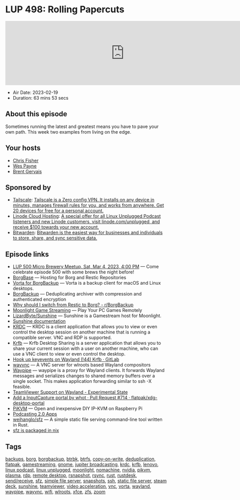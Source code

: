 # LUP 498: Rolling Papercuts

<iframe src="https://player.fireside.fm/v2/RUkczH-V+2NtH-5U9?theme=dark" width="740" height="200" frameborder="0" scrolling="no"></iframe>

* Air Date: 2023-02-19
* Duration: 63 mins 53 secs

## About this episode

Sometimes running the latest and greatest means you have to pave your own path. This week two examples from living on the edge.

## Your hosts
* [Chris Fisher](https://linuxunplugged.com/hosts/chrislas)
* [Wes Payne](https://linuxunplugged.com/hosts/wes)
* [Brent Gervais](https://linuxunplugged.com/hosts/brent)

## Sponsored by

  * [Tailscale](http://tailscale.com/): [Tailscale is a Zero config VPN. It installs on any device in minutes, manages firewall rules for you, and works from anywhere. Get 20 devices for free for a personal account. ](http://tailscale.com/)
  * [Linode Cloud Hosting](https://linode.com/unplugged): [A special offer for all Linux Unplugged Podcast listeners and new Linode customers, visit linode.com/unplugged, and receive $100 towards your new account. ](https://linode.com/unplugged)
  * [Bitwarden](https://bitwarden.com/linux): [Bitwarden is the easiest way for businesses and individuals to store, share, and sync sensitive data.](https://bitwarden.com/linux)



## Episode links

  * [LUP 500 Micro Brewery Meetup, Sat, Mar 4, 2023, 4:00 PM](https://www.meetup.com/jupiterbroadcasting/events/291582264/ "LUP 500 Micro Brewery Meetup, Sat, Mar 4, 2023, 4:00 PM") — Come celebrate episode 500 with some brews the night before!
  * [BorgBase](https://www.borgbase.com/ "BorgBase") — Hosting for Borg and Restic Repositories
  * [Vorta for BorgBackup](https://vorta.borgbase.com/ "Vorta for BorgBackup") — Vorta is a backup client for macOS and Linux desktops.
  * [BorgBackup](https://www.borgbackup.org/ "BorgBackup") — Deduplicating archiver with compression and authenticated encryption
  * [Why should I switch from Restic to Borg? - r/BorgBackup](https://reddit.com/r/BorgBackup/comments/v3bwfg/why_should_i_switch_from_restic_to_borg/ "Why should I switch from Restic to Borg? - r/BorgBackup")
  * [Moonlight Game Streaming](https://moonlight-stream.org/ "Moonlight Game Streaming") — Play Your PC Games Remotely
  * [LizardByte/Sunshine](https://github.com/LizardByte/Sunshine "LizardByte/Sunshine") — Sunshine is a Gamestream host for Moonlight.
  * [Sunshine documentation](https://docs.lizardbyte.dev/projects/sunshine/en/latest/ "Sunshine documentation")
  * [KRDC](https://apps.kde.org/krdc/ "KRDC") — KRDC is a client application that allows you to view or even control the desktop session on another machine that is running a compatible server. VNC and RDP is supported.
  * [Krfb](https://apps.kde.org/krfb/ "Krfb") — Krfb Desktop Sharing is a server application that allows you to share your current session with a user on another machine, who can use a VNC client to view or even control the desktop.
  * [Hook up keyevents on Wayland (!44) Krfb · GitLab](https://invent.kde.org/network/krfb/-/merge_requests/44/diffs "Hook up keyevents on Wayland \(!44\) Krfb · GitLab")
  * [wayvnc](https://github.com/any1/wayvnc "wayvnc") — A VNC server for wlroots based Wayland compositors
  * [Waypipe](https://gitlab.freedesktop.org/mstoeckl/waypipe/ "Waypipe") — waypipe is a proxy for Wayland clients. It forwards Wayland messages and serializes changes to shared memory buffers over a single socket. This makes application forwarding similar to ssh -X feasible.
  * [TeamViewer Support on Wayland - Experimental State](https://community.teamviewer.com/English/discussion/122410/teamviewer-support-on-wayland-experimental-state "TeamViewer Support on Wayland - Experimental State")
  * [Add a InputCapture portal by whot · Pull Request #714 · flatpak/xdg-desktop-portal](https://github.com/flatpak/xdg-desktop-portal/pull/714 "Add a InputCapture portal by whot · Pull Request #714 · flatpak/xdg-desktop-portal")
  * [PiKVM](https://pikvm.org/ "PiKVM") — Open and inexpensive DIY IP-KVM on Raspberry Pi
  * [Podcasting 2.0 Apps](https://podcastindex.org/apps?appTypes=app&elements=Value "Podcasting 2.0 Apps")
  * [weihanglo/sfz](https://github.com/weihanglo/sfz "weihanglo/sfz") — A simple static file serving command-line tool written in Rust.
  * [sfz is packaged in nix](https://search.nixos.org/packages?channel=unstable&show=sfz&from=0&size=50&sort=relevance&type=packages&query=sfz "sfz is packaged in nix")



## Tags

[backups](https://linuxunplugged.com/tags/backups), [borg](https://linuxunplugged.com/tags/borg), [borgbackup](https://linuxunplugged.com/tags/borgbackup), [btrbk](https://linuxunplugged.com/tags/btrbk), [btrfs](https://linuxunplugged.com/tags/btrfs), [copy-on-write](https://linuxunplugged.com/tags/copy-on-write), [deduplication](https://linuxunplugged.com/tags/deduplication), [flatpak](https://linuxunplugged.com/tags/flatpak), [gamestreaming](https://linuxunplugged.com/tags/gamestreaming), [gnome](https://linuxunplugged.com/tags/gnome), [jupiter broadcasting](https://linuxunplugged.com/tags/jupiter%20broadcasting), [krdc](https://linuxunplugged.com/tags/krdc), [krfb](https://linuxunplugged.com/tags/krfb), [lenovo](https://linuxunplugged.com/tags/lenovo), [linux podcast](https://linuxunplugged.com/tags/linux%20podcast), [linux unplugged](https://linuxunplugged.com/tags/linux%20unplugged), [moonlight](https://linuxunplugged.com/tags/moonlight), [nomachine](https://linuxunplugged.com/tags/nomachine), [nvidia](https://linuxunplugged.com/tags/nvidia), [pikvm](https://linuxunplugged.com/tags/pikvm), [plasma](https://linuxunplugged.com/tags/plasma), [rdp](https://linuxunplugged.com/tags/rdp), [remote desktop](https://linuxunplugged.com/tags/remote%20desktop), [rsnapshot](https://linuxunplugged.com/tags/rsnapshot), [rsync](https://linuxunplugged.com/tags/rsync), [rust](https://linuxunplugged.com/tags/rust), [rustdesk](https://linuxunplugged.com/tags/rustdesk), [send/receive](https://linuxunplugged.com/tags/send%2Freceive), [sfz](https://linuxunplugged.com/tags/sfz), [simple file server](https://linuxunplugged.com/tags/simple%20file%20server), [snapshots](https://linuxunplugged.com/tags/snapshots), [ssh](https://linuxunplugged.com/tags/ssh), [static file server](https://linuxunplugged.com/tags/static%20file%20server), [steam deck](https://linuxunplugged.com/tags/steam%20deck), [sunshine](https://linuxunplugged.com/tags/sunshine), [teamviewer](https://linuxunplugged.com/tags/teamviewer), [video acceleration](https://linuxunplugged.com/tags/video%20acceleration), [vnc](https://linuxunplugged.com/tags/vnc), [vorta](https://linuxunplugged.com/tags/vorta), [wayland](https://linuxunplugged.com/tags/wayland), [waypipe](https://linuxunplugged.com/tags/waypipe), [wayvnc](https://linuxunplugged.com/tags/wayvnc), [wifi](https://linuxunplugged.com/tags/wifi), [wlroots](https://linuxunplugged.com/tags/wlroots), [xfce](https://linuxunplugged.com/tags/xfce), [zfs](https://linuxunplugged.com/tags/zfs), [zoom](https://linuxunplugged.com/tags/zoom)